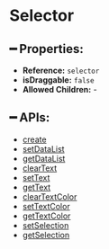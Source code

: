 # Selector

## ━ Properties:

* **Reference:** `selector`
* **isDraggable:** `false`
* **Allowed Children:** -

## ━ APIs:

* [create](create.md)
* [setDataList](setdatalist.md)
* [getDataList](getdatalist.md)
* [clearText](cleartext.md)
* [setText](settext.md)
* [getText](gettext.md)
* [clearTextColor](cleartextcolor.md)
* [setTextColor](settextcolor.md)
* [getTextColor](gettextcolor.md)
* [setSelection](setselection.md)
* [getSelection](getselection.md)
